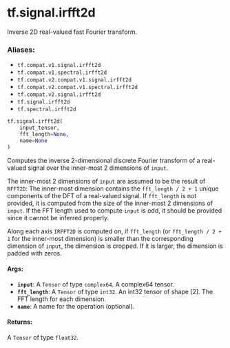 <div itemscope itemtype="http://developers.google.com/ReferenceObject">
<meta itemprop="name" content="tf.signal.irfft2d" />
<meta itemprop="path" content="Stable" />
</div>

# tf.signal.irfft2d

Inverse 2D real-valued fast Fourier transform.

### Aliases:

* `tf.compat.v1.signal.irfft2d`
* `tf.compat.v1.spectral.irfft2d`
* `tf.compat.v2.compat.v1.signal.irfft2d`
* `tf.compat.v2.compat.v1.spectral.irfft2d`
* `tf.compat.v2.signal.irfft2d`
* `tf.signal.irfft2d`
* `tf.spectral.irfft2d`

``` python
tf.signal.irfft2d(
    input_tensor,
    fft_length=None,
    name=None
)
```

<!-- Placeholder for "Used in" -->

Computes the inverse 2-dimensional discrete Fourier transform of a real-valued
signal over the inner-most 2 dimensions of `input`.

The inner-most 2 dimensions of `input` are assumed to be the result of `RFFT2D`:
The inner-most dimension contains the `fft_length / 2 + 1` unique components of
the DFT of a real-valued signal. If `fft_length` is not provided, it is computed
from the size of the inner-most 2 dimensions of `input`. If the FFT length used
to compute `input` is odd, it should be provided since it cannot be inferred
properly.

Along each axis `IRFFT2D` is computed on, if `fft_length` (or
`fft_length / 2 + 1` for the inner-most dimension) is smaller than the
corresponding dimension of `input`, the dimension is cropped. If it is larger,
the dimension is padded with zeros.

#### Args:


* <b>`input`</b>: A `Tensor` of type `complex64`. A complex64 tensor.
* <b>`fft_length`</b>: A `Tensor` of type `int32`.
  An int32 tensor of shape [2]. The FFT length for each dimension.
* <b>`name`</b>: A name for the operation (optional).


#### Returns:

A `Tensor` of type `float32`.
